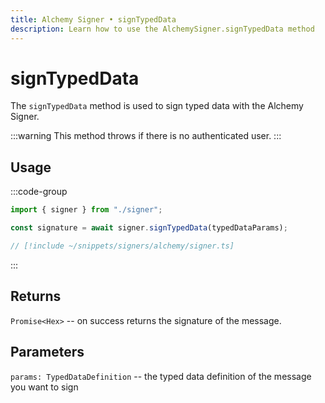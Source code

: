 ```yaml
---
title: Alchemy Signer • signTypedData
description: Learn how to use the AlchemySigner.signTypedData method
---
```


# signTypedData

The `signTypedData` method is used to sign typed data with the Alchemy Signer.

:::warning
This method throws if there is no authenticated user.
:::

## Usage

:::code-group

```ts [example.ts]
import { signer } from "./signer";

const signature = await signer.signTypedData(typedDataParams);
```

```ts [signer.ts]
// [!include ~/snippets/signers/alchemy/signer.ts]
```

:::

## Returns

`Promise<Hex>` -- on success returns the signature of the message.

## Parameters

`params: TypedDataDefinition` -- the typed data definition of the message you want to sign
